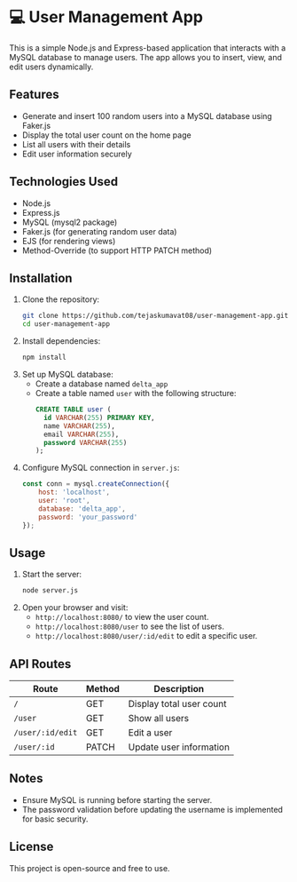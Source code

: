 # 💻 User Management App

This is a simple Node.js and Express-based application that interacts with a MySQL database to manage users. The app allows you to insert, view, and edit users dynamically.

## Features
- Generate and insert 100 random users into a MySQL database using Faker.js
- Display the total user count on the home page
- List all users with their details
- Edit user information securely

## Technologies Used
- Node.js
- Express.js
- MySQL (mysql2 package)
- Faker.js (for generating random user data)
- EJS (for rendering views)
- Method-Override (to support HTTP PATCH method)

## Installation

1. Clone the repository:
   ```sh
   git clone https://github.com/tejaskumavat08/user-management-app.git
   cd user-management-app
   ```
2. Install dependencies:
   ```sh
   npm install
   ```
3. Set up MySQL database:
   - Create a database named `delta_app`
   - Create a table named `user` with the following structure:
     ```sql
     CREATE TABLE user (
       id VARCHAR(255) PRIMARY KEY,
       name VARCHAR(255),
       email VARCHAR(255),
       password VARCHAR(255)
     );
     ```
4. Configure MySQL connection in `server.js`:
   ```js
   const conn = mysql.createConnection({
       host: 'localhost',
       user: 'root',
       database: 'delta_app',
       password: 'your_password'
   });
   ```

## Usage

1. Start the server:
   ```sh
   node server.js
   ```
2. Open your browser and visit:
   - `http://localhost:8080/` to view the user count.
   - `http://localhost:8080/user` to see the list of users.
   - `http://localhost:8080/user/:id/edit` to edit a specific user.

## API Routes

| Route               | Method  | Description |
|--------------------|--------|-------------|
| `/`                | GET    | Display total user count |
| `/user`            | GET    | Show all users |
| `/user/:id/edit`   | GET    | Edit a user |
| `/user/:id`        | PATCH  | Update user information |

## Notes
- Ensure MySQL is running before starting the server.
- The password validation before updating the username is implemented for basic security.

## License
This project is open-source and free to use.

